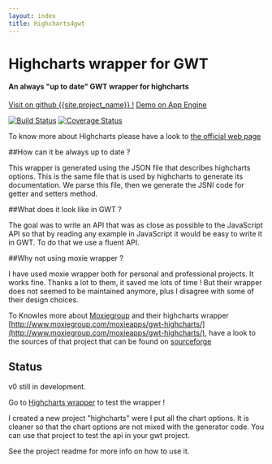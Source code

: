 ```yaml
---
layout: index
title: Highcharts4gwt
---
```


<div class="jumbotron">
  <h1>Highcharts wrapper for GWT</h1>
  <h4>An always "up to date" GWT wrapper for highcharts</h4>
</div>

<div class="major-links">
    <a href="{{site.github_page}}"><i class="fa fa-github"></i><span >Visit on github {{site.project_name}} !</span></a>
    <a href="{{site.demo_page}}"><span >Demo on App Engine</span></a>
</div>

[![Build Status](https://travis-ci.org/highcharts4gwt/highcharts4gwt.svg?branch=master)](https://travis-ci.org/highcharts4gwt/highcharts4gwt) [![Coverage Status](https://coveralls.io/repos/highcharts4gwt/highcharts4gwt/badge.png)](https://coveralls.io/r/highcharts4gwt/highcharts4gwt)

To know more about Highcharts please have a look to [the official web page](http://www.highcharts.com/products/highcharts)


##How can it be always up to date ? 

This wrapper is generated using the JSON file that describes highcharts options. This is the same file that is used by highcharts to generate its documentation. We parse this file, then we generate the JSNI code for getter and setters method.

##What does it look like in GWT ?

The goal was to write an API that was as close as possible to the JavaScript API so that by reading any example in JavaScript it would be easy to write it in GWT. To do that we use a fluent API.

##Why not using moxie wrapper ?

I have used moxie wrapper both for personal and professional projects. It works fine. Thanks a lot to them, it saved me lots of time ! But their wrapper does not seemed to be maintained anymore, plus I disagree with some of their design choices.

To Knowles more about [Moxiegroup](http://www.moxiegroup.com/) and their highcharts wrapper [http://www.moxiegroup.com/moxieapps/gwt-highcharts/](http://www.moxiegroup.com/moxieapps/gwt-highcharts/), have a look to the sources of that project that can be found on [sourceforge](http://sourceforge.net/projects/gwt-highcharts/) 


## Status
v0 still in development.

Go to [Highcharts wrapper](https://github.com/highcharts4gwt/highcharts) to test the wrapper !

I created a new project "highcharts" were I put all the chart options. It is cleaner so that the chart options are not mixed with the generator code. You can use that project to test the api in your gwt project. 

See the project readme for more info on how to use it.


